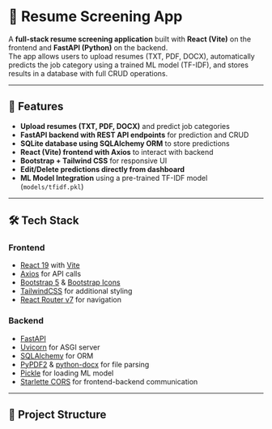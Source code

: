 # 📄 Resume Screening App

A **full-stack resume screening application** built with **React (Vite)** on the frontend and **FastAPI (Python)** on the backend.  
The app allows users to upload resumes (TXT, PDF, DOCX), automatically predicts the job category using a trained ML model (TF-IDF), and stores results in a database with full CRUD operations.

---

## 🚀 Features

- **Upload resumes (TXT, PDF, DOCX)** and predict job categories  
- **FastAPI backend with REST API endpoints** for prediction and CRUD  
- **SQLite database using SQLAlchemy ORM** to store predictions  
- **React (Vite) frontend with Axios** to interact with backend  
- **Bootstrap + Tailwind CSS** for responsive UI  
- **Edit/Delete predictions directly from dashboard**  
- **ML Model Integration** using a pre-trained TF-IDF model (`models/tfidf.pkl`)  

---

## 🛠 Tech Stack

### Frontend
- [React 19](https://react.dev/) with [Vite](https://vitejs.dev/)
- [Axios](https://axios-http.com/) for API calls
- [Bootstrap 5](https://getbootstrap.com/) & [Bootstrap Icons](https://icons.getbootstrap.com/)
- [TailwindCSS](https://tailwindcss.com/) for additional styling
- [React Router v7](https://reactrouter.com/) for navigation

### Backend
- [FastAPI](https://fastapi.tiangolo.com/)
- [Uvicorn](https://www.uvicorn.org/) for ASGI server
- [SQLAlchemy](https://www.sqlalchemy.org/) for ORM
- [PyPDF2](https://pypi.org/project/PyPDF2/) & [python-docx](https://pypi.org/project/python-docx/) for file parsing
- [Pickle](https://docs.python.org/3/library/pickle.html) for loading ML model
- [Starlette CORS](https://www.starlette.io/middleware/#corsmiddleware) for frontend-backend communication

---

## 📂 Project Structure

